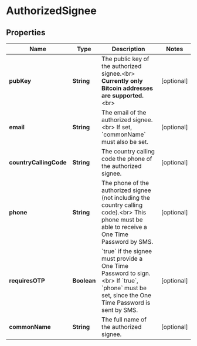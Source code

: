 
# AuthorizedSignee

## Properties
Name | Type | Description | Notes
------------ | ------------- | ------------- | -------------
**pubKey** | **String** | The public key of the authorized signee.&lt;br&gt; **Currently only Bitcoin addresses are supported.**&lt;br&gt;  |  [optional]
**email** | **String** | The email of the authorized signee.&lt;br&gt; If set, &#x60;commonName&#x60; must also be set.  |  [optional]
**countryCallingCode** | **String** | The country calling code the phone of the authorized signee.  |  [optional]
**phone** | **String** | The phone of the authorized signee (not including the country calling code).&lt;br&gt; This phone must be able to receive a One Time Password by SMS.  |  [optional]
**requiresOTP** | **Boolean** | &#x60;true&#x60; if the signee must provide a One Time Password to sign.&lt;br&gt; If &#x60;true&#x60;, &#x60;phone&#x60; must be set, since the One Time Password is sent by SMS.  |  [optional]
**commonName** | **String** | The full name of the authorized signee.  |  [optional]



